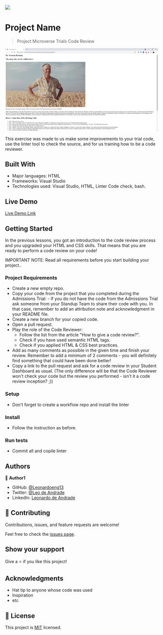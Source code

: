 ![](https://img.shields.io/badge/Microverse-blueviolet)

# Project Name

> Project Microverse Trials Code Review

![screenshot](app_screenshot.png)

This exercise was made to us make some improvements to your trial code, use the linter tool to check the source, and for us training how to be a code reviewer.

## Built With

- Major languages: HTML
- Frameworks: Visual Studio
- Technologies used: Visual Studio, HTML, Linter Code check, bash.

## Live Demo

[Live Demo Link](https://livedemo.com)


## Getting Started

In the previous lessons, you got an introduction to the code review process and you upgraded your HTML and CSS skills. That means that you are ready to perform a code review on your code!

IMPORTANT NOTE: Read all requirements before you start building your project..

### Project Requirements 

- Create a new empty repo.
- Copy your code from the project that you completed during the Admissions Trial: - If you do not have the code from the Admissions Trial ask someone from your Standup Team to share their code with you. In that case, remember to add an attribution note and acknowledgment in your README file.
- Create a new branch for your copied code.
- Open a pull request.
- Play the role of the Code Reviewer:
    - Follow the list from the article "How to give a code review?".
    - Check if you have used semantic HTML tags.
    - Check if you applied HTML & CSS best practices.
- Add as many comments as possible in the given time and finish your review. Remember to add a minimum of 2 comments - you will definitely find something that could have been done better!
- Copy a link to the pull request and ask for a code review in your Student Dashboard as usual. (The only difference will be that the Code Reviewer won't check your code but the review you performed - isn't it a code review inception? ;))

### Setup

- Don't forget to create a workflow repo and install the linter

### Install

- Follow the instruction as before.

### Run tests

- Commit all and copile linter



## Authors

👤 **Author1**

- GitHub: [@Leonardoeng13](https://github.com/leonardoeng13)
- Twitter: [@Leo de Andrade](https://twitter.com/andrade_leo)
- LinkedIn: [Leonardo de Andrade](https://linkedin.com/in/leonardodeandrade)

## 🤝 Contributing

Contributions, issues, and feature requests are welcome!

Feel free to check the [issues page](../../issues/).

## Show your support

Give a ⭐️ if you like this project!

## Acknowledgments

- Hat tip to anyone whose code was used
- Inspiration
- etc

## 📝 License

This project is [MIT](./MIT.md) licensed.
